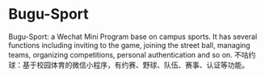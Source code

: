 # Bugu-Sport
Bugu-Sport: a Wechat Mini Program base on campus sports. It has several functions including inviting to the game, joining the street ball, managing teams, organizing competitions, personal authentication and so on. 不咕约球：基于校园体育的微信小程序，有约赛、野球、队伍、赛事、认证等功能。
